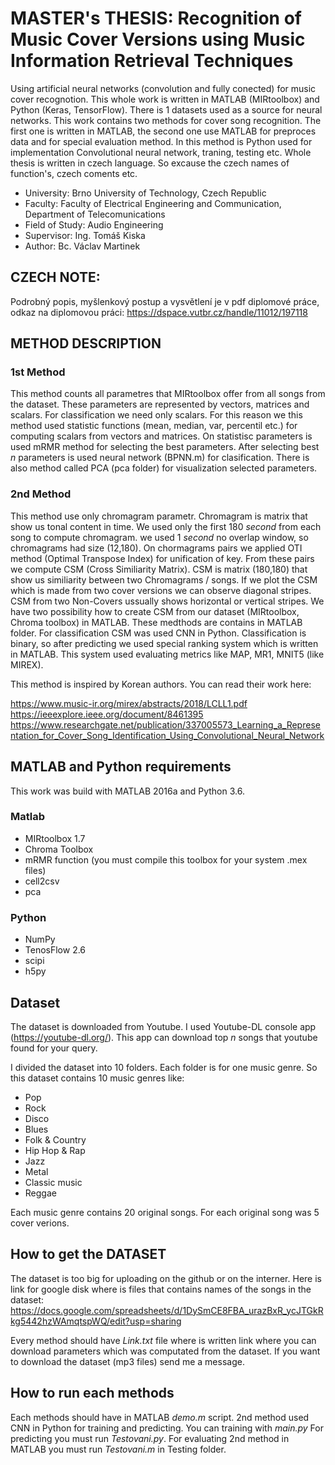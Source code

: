 # MASTER's THESIS: Recognition of Music Cover Versions using Music Information Retrieval Techniques

Using artificial neural networks (convolution and fully conected) for music cover recognotion. This whole work is written in MATLAB (MIRtoolbox) and Python (Keras, TensorFlow). There is 1 datasets used as a source for neural networks. This work contains two methods for cover song recognition. The first one is written in MATLAB, the second one use MATLAB for preproces data and for special evaluation method. In this method is Python used for implementation Convolutional neural network, traning, testing etc. Whole thesis is written in czech language. So excause the czech names of function's, czech coments etc. 

- University: Brno University of Technology, Czech Republic
- Faculty: Faculty of Electrical Engineering and Communication, Department of Telecomunications
- Field of Study: Audio Engineering
- Supervisor: Ing. Tomáš Kiska
- Author: Bc. Václav Martinek

## CZECH NOTE: 
Podrobný popis, myšlenkový postup a vysvětlení je v pdf diplomové práce, odkaz na diplomovou práci: https://dspace.vutbr.cz/handle/11012/197118

## METHOD DESCRIPTION

### 1st Method
This method counts all parametres that MIRtoolbox offer from all songs from the dataset. These parameters are represented by vectors, matrices and scalars. For classification we need only scalars. For this reason we this method used statistic functions (mean, median, var, percentil etc.) for computing scalars from vectors and matrices. On statistisc parameters is used mRMR method for selecting the best parameters. After selecting best _n_ parameters is used neural network (BPNN.m) for clasification. There is also method called PCA (pca folder) for visualization selected parameters.

### 2nd Method
This method use only chromagram parametr. Chromagram is matrix that show us tonal content in time. We used only the first 180 _second_ from each song to compute chromagram. we used 1 _second_ no overlap window, so chromagrams had size (12,180). On chormagrams pairs we applied OTI method (Optimal Transpose Index) for unification of key. From these pairs we compute CSM (Cross Similiarity Matrix). CSM is matrix (180,180) that show us similiarity between two Chromagrams / songs. If we plot the CSM which is made from two cover versions we can observe diagonal stripes. CSM from two Non-Covers ussually shows horizontal or vertical stripes. We have two possibility how to create CSM from our dataset (MIRtoolbox, Chroma toolbox) in MATLAB. These medthods are contains in MATLAB folder. For classification CSM was used CNN in Python. Classification is binary, so after predicting we used special ranking system which is written in MATLAB. This system used evaluating metrics like MAP, MR1, MNIT5 (like MIREX). 

This method is inspired by Korean authors. You can read their work here:

https://www.music-ir.org/mirex/abstracts/2018/LCLL1.pdf
https://ieeexplore.ieee.org/document/8461395
https://www.researchgate.net/publication/337005573_Learning_a_Representation_for_Cover_Song_Identification_Using_Convolutional_Neural_Network

## MATLAB and Python requirements

This work was build with MATLAB 2016a and Python 3.6.

### Matlab
 - MIRtoolbox 1.7
 - Chroma Toolbox
 - mRMR function (you must compile this toolbox for your system .mex files)
 - cell2csv
 - pca

### Python
 - NumPy
 - TenosFlow 2.6
 - scipi
 - h5py
 
 ## Dataset
 
The dataset is downloaded from Youtube. I used Youtube-DL console app (https://youtube-dl.org/). This app can download top _n_ songs that youtube found for your query.

I divided the dataset into 10 folders. Each folder is for one music genre. So this dataset contains 10 music genres like:

- Pop
- Rock
- Disco
- Blues
- Folk & Country
- Hip Hop & Rap
- Jazz
- Metal
- Classic music
- Reggae

Each music genre contains 20 original songs. For each original song was 5 cover verions.

## How to get the DATASET

The dataset is too big for uploading on the github or on the interner. Here is link for google disk where is files that contains names of the songs in the dataset: https://docs.google.com/spreadsheets/d/1DySmCE8FBA_urazBxR_ycJTGkRkg5442hzWAmqtspWQ/edit?usp=sharing

Every method should have _Link.txt_ file where is written link where you can download parameters which was computated from the dataset. If you want to download the dataset (mp3 files) send me a message.

## How to run each methods

Each methods should have in MATLAB _demo.m_ script. 2nd method used CNN in Python for training and predicting. You can training with _main.py_ For predicting you must run _Testovani.py_. For evaluating 2nd method in MATLAB you must run _Testovani.m_ in Testing folder. 
